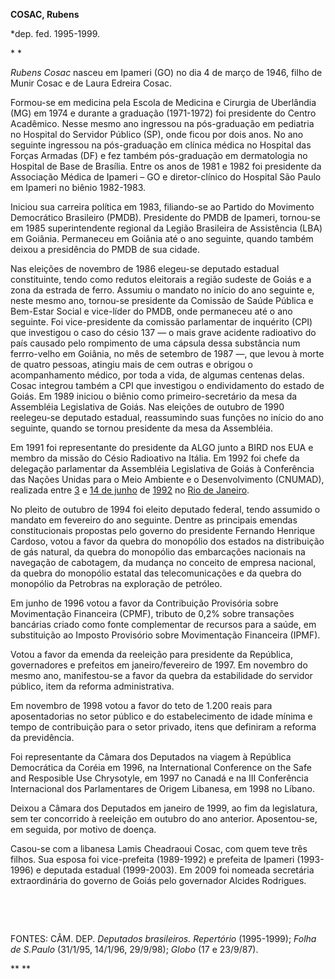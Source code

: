 **COSAC, Rubens**

\*dep. fed. 1995-1999.

* *

*Rubens Cosac* nasceu em Ipameri (GO) no dia 4 de março de 1946, filho
de Munir Cosac e de Laura Edreira Cosac.

Formou-se em medicina pela Escola de Medicina e Cirurgia de Uberlândia
(MG) em 1974 e durante a graduação (1971-1972) foi presidente do Centro
Acadêmico. Nesse mesmo ano ingressou na pós-graduação em pediatria no
Hospital do Servidor Público (SP), onde ficou por dois anos. No ano
seguinte ingressou na pós-graduação em clínica médica no Hospital das
Forças Armadas (DF) e fez também pós-graduação em dermatologia no
Hospital de Base de Brasília. Entre os anos de 1981 e 1982 foi
presidente da Associação Médica de Ipameri – GO e diretor-clínico do
Hospital São Paulo em Ipameri no biênio 1982-1983.

Iniciou sua carreira política em 1983, filiando-se ao Partido do
Movimento Democrático Brasileiro (PMDB). Presidente do PMDB de Ipameri,
tornou-se em 1985 superintendente regional da Legião Brasileira de
Assistência (LBA) em Goiânia. Permaneceu em Goiânia até o ano seguinte,
quando também deixou a presidência do PMDB de sua cidade.

Nas eleições de novembro de 1986 elegeu-se deputado estadual
constituinte, tendo como redutos eleitorais a região sudeste de Goiás e
a zona da estrada de ferro. Assumiu o mandato no início do ano seguinte
e, neste mesmo ano, tornou-se presidente da Comissão de Saúde Pública e
Bem-Estar Social e vice-líder do PMDB, onde permaneceu até o ano
seguinte. Foi vice-presidente da comissão parlamentar de inquérito (CPI)
que investigou o caso do césio 137 — o mais grave acidente radioativo do
país causado pelo rompimento de uma cápsula dessa substância num
ferrro-velho em Goiânia, no mês de setembro de 1987 —, que levou à morte
de quatro pessoas, atingiu mais de cem outras e obrigou o acompanhamento
médico, por toda a vida, de algumas centenas delas. Cosac integrou
também a CPI que investigou o endividamento do estado de Goiás. Em 1989
iniciou o biênio como primeiro-secretário da mesa da Assembléia
Legislativa de Goiás. Nas eleições de outubro de 1990 reelegeu-se
deputado estadual, reassumindo suas funções no início do ano seguinte,
quando se tornou presidente da mesa da Assembléia.

Em 1991 foi representante do presidente da ALGO junto a BIRD nos EUA e
membro da missão do Césio Radioativo na Itália. Em 1992 foi chefe da
delegação parlamentar da Assembléia Legislativa de Goiás à Conferência
das Nações Unidas para o Meio Ambiente e o Desenvolvimento (CNUMAD),
realizada entre
[3](http://pt.wikipedia.org/wiki/3_de_junho "3 de junho") e [14 de
junho](http://pt.wikipedia.org/wiki/14_de_junho "14 de junho") de
[1992](http://pt.wikipedia.org/wiki/1992 "1992") no [Rio de
Janeiro](http://pt.wikipedia.org/wiki/Rio_de_Janeiro "Rio de Janeiro").

No pleito de outubro de 1994 foi eleito deputado federal, tendo assumido
o mandato em fevereiro do ano seguinte. Dentre as principais emendas
constitucionais propostas pelo governo do presidente Fernando Henrique
Cardoso, votou a favor da quebra do monopólio dos estados na
distribuição de gás natural, da quebra do monopólio das embarcações
nacionais na navegação de cabotagem, da mudança no conceito de empresa
nacional, da quebra do monopólio estatal das telecomunicações e da
quebra do monopólio da Petrobras na exploração de petróleo.

Em junho de 1996 votou a favor da Contribuição Provisória sobre
Movimentação Financeira (CPMF), tributo de 0,2% sobre transações
bancárias criado como fonte complementar de recursos para a saúde, em
substituição ao Imposto Provisório sobre Movimentação Financeira (IPMF).

Votou a favor da emenda da reeleição para presidente da República,
governadores e prefeitos em janeiro/fevereiro de 1997. Em novembro do
mesmo ano, manifestou-se a favor da quebra da estabilidade do servidor
público, item da reforma administrativa.

Em novembro de 1998 votou a favor do teto de 1.200 reais para
aposentadorias no setor público e do estabelecimento de idade mínima e
tempo de contribuição para o setor privado, itens que definiram a
reforma da previdência.

Foi representante da Câmara dos Deputados na viagem à República
Democrática da Coréia em 1996, na International Conference on the Safe
and Resposible Use Chrysotyle, em 1997 no Canadá e na III Conferência
Internacional dos Parlamentares de Origem Libanesa, em 1998 no Líbano.

Deixou a Câmara dos Deputados em janeiro de 1999, ao fim da legislatura,
sem ter concorrido à reeleição em outubro do ano anterior. Aposentou-se,
em seguida, por motivo de doença.

Casou-se com a libanesa Lamis Cheadraoui Cosac, com quem teve três
filhos. Sua esposa foi vice-prefeita (1989-1992) e prefeita de Ipameri
(1993-1996) e deputada estadual (1999-2003). Em 2009 foi nomeada
secretária extraordinária do governo de Goiás pelo governador Alcides
Rodrigues.

 

 

FONTES: CÂM. DEP. *Deputados brasileiros. Repertório* (1995-1999);
*Folha de S.Paulo* (31/1/95, 14/1/96, 29/9/98); *Globo* (17 e 23/9/87).

** **
